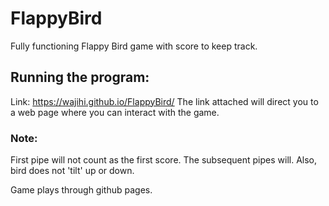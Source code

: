 # FlappyBird

Fully functioning Flappy Bird game with score to keep track.

## Running the program:
Link: https://wajihi.github.io/FlappyBird/
The link attached will direct you to a web page where you can interact with the game.

### Note:

First pipe will not count as the first score. The subsequent pipes will.
Also, bird does not 'tilt' up or down. 

Game plays through github pages.


